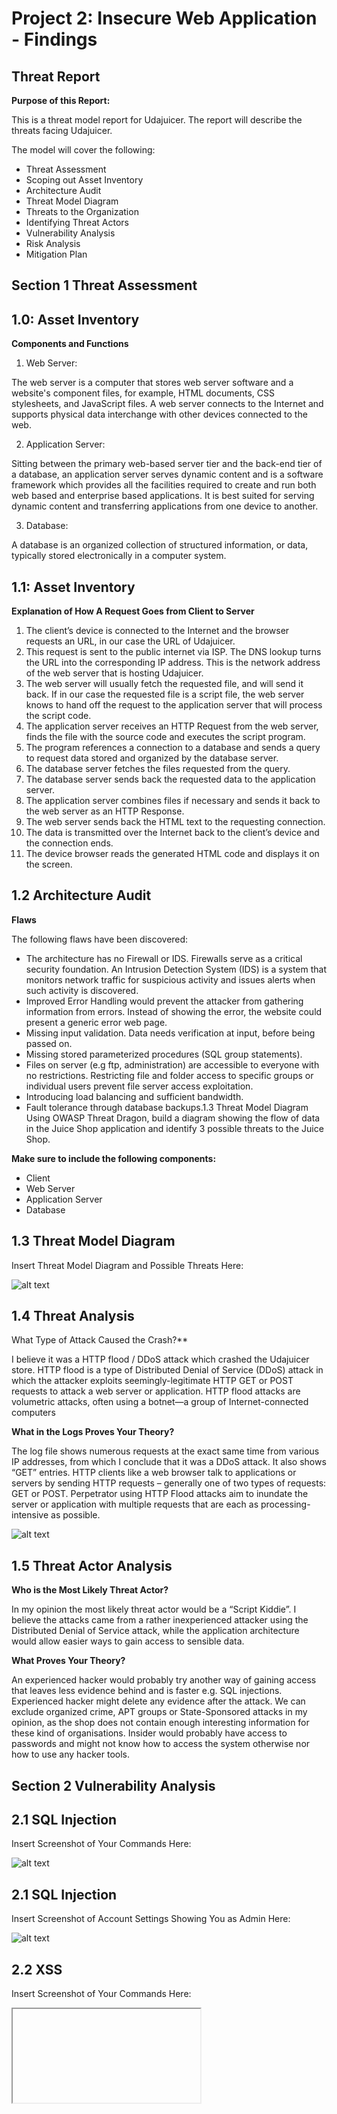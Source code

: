 # Project 2: Insecure Web Application - Findings

## Threat Report

**Purpose of this Report:**

This is a threat model report for Udajuicer. The report will 
describe the threats facing Udajuicer. 

The model will cover the 
following:

* Threat Assessment
* Scoping out Asset Inventory
* Architecture Audit
* Threat Model Diagram
* Threats to the Organization
* Identifying Threat Actors
* Vulnerability Analysis
* Risk Analysis
* Mitigation Plan


## Section 1 Threat Assessment

## 1.0: Asset Inventory

**Components and Functions**

1. Web Server:

The web server is a computer that stores web server software and a 
website's component files, for example, HTML documents, CSS stylesheets, 
and JavaScript files. A web server connects to the Internet and supports 
physical data interchange with other devices connected to the web.

2. Application Server:

Sitting between the primary web-based server tier and the back-end tier of 
a database, an application server serves dynamic content and is a software 
framework which provides all the facilities required to create and run both 
web based and enterprise based applications. It is best suited for serving 
dynamic content and transferring applications from one device to another.

3. Database:

A database is an organized collection of structured information, or data, 
typically stored electronically in a computer system.

## 1.1: Asset Inventory

**Explanation of How A Request Goes from Client to Server**

1. The client’s device is connected to the Internet and the browser requests an 
URL, in our case the URL of Udajuicer.
2. This request is sent to the public internet via ISP. The DNS lookup turns the 
URL into the corresponding IP address. This is the network address of the web 
server that is hosting Udajuicer.
3. The web server will usually fetch the requested file, and will send it back. If in 
our case the requested file is a script file, the web server knows to hand off 
the request to the application server that will process the script code.
4. The application server receives an HTTP Request from the web server, finds 
the file with the source code and executes the script program.
5. The program references a connection to a database and sends a query to 
request data stored and organized by the database server.
6. The database server fetches the files requested from the query.
7. The database server sends back the requested data to the application server.
8. The application server combines files if necessary and sends it back to the 
web server as an HTTP Response. 
9. The web server sends back the HTML text to the requesting connection.
10. The data is transmitted over the Internet back to the client’s device and the 
connection ends.
11. The device browser reads the generated HTML code and displays it on the 
screen.

## 1.2 Architecture Audit

**Flaws** 

The following flaws have been discovered:

* The architecture has no Firewall or IDS. Firewalls serve as a critical security 
foundation. An Intrusion Detection System (IDS) is a system that monitors 
network traffic for suspicious activity and issues alerts when such activity is 
discovered.
* Improved Error Handling would prevent the attacker from gathering 
information from errors. Instead of showing the error, the website could 
present a generic error web page.
* Missing input validation. Data needs verification at input, before being 
passed on.
* Missing stored parameterized procedures (SQL group statements).
* Files on server (e.g ftp, administration) are accessible to everyone with no 
restrictions. Restricting file and folder access to specific groups or 
individual users prevent file server access exploitation.
* Introducing load balancing and sufficient bandwidth.
* Fault tolerance through database backups.1.3 Threat Model Diagram
Using OWASP Threat Dragon, build a diagram showing the 
flow of data in the Juice Shop application and identify 3 
possible threats to the Juice Shop. 

**Make sure to include 
the following components:**

* Client 
* Web Server
* Application Server
* Database

## 1.3 Threat Model Diagram

Insert Threat Model Diagram and Possible Threats Here:

![alt text](https://github.com/mikethwolff/Security-Analyst-Projects-Udacity/blob/main/Insecure%20Web%20Application/Findings/Picture1.png)

## 1.4 Threat Analysis

What Type of Attack Caused the Crash?**

I believe it was a HTTP flood / DDoS attack which crashed the Udajuicer store. 
HTTP flood is a type of Distributed Denial of Service (DDoS) attack in which the 
attacker exploits seemingly-legitimate HTTP GET or POST requests to attack a web 
server or application. HTTP flood attacks are volumetric attacks, often using a 
botnet—a group of Internet-connected computers

**What in the Logs Proves Your Theory?**

The log file shows numerous requests at the exact same time from various IP 
addresses, from which I conclude that it was a DDoS attack. It also shows “GET” 
entries. HTTP clients like a web browser talk to applications or servers by sending 
HTTP requests – generally one of two types of requests: GET or POST. Perpetrator 
using HTTP Flood attacks aim to inundate the server or application with multiple 
requests that are each as processing-intensive as possible.


![alt text](https://github.com/mikethwolff/Security-Analyst-Projects-Udacity/blob/main/Insecure%20Web%20Application/Findings/Picture2.png)

## 1.5 Threat Actor Analysis

**Who is the Most Likely Threat Actor?**

In my opinion the most likely threat actor would be a “Script Kiddie”. I believe the 
attacks came from a rather inexperienced attacker using the Distributed Denial of 
Service attack, while the application architecture would allow easier ways to gain 
access to sensible data. 

**What Proves Your Theory?**

An experienced hacker would probably try another way of gaining access that 
leaves less evidence behind and is faster e.g. SQL injections. Experienced hacker 
might delete any evidence after the attack. We can exclude organized crime, APT 
groups or State-Sponsored attacks in my opinion, as the shop does not contain 
enough interesting information for these kind of organisations. Insider would 
probably have access to passwords and might not know how to access the system 
otherwise nor how to use any hacker tools.

## Section 2 Vulnerability Analysis

## 2.1 SQL Injection

Insert Screenshot of Your Commands Here:

![alt text](https://github.com/mikethwolff/Security-Analyst-Projects-Udacity/blob/main/Insecure%20Web%20Application/Findings/Picture3.png)

## 2.1 SQL Injection
Insert Screenshot of Account Settings Showing You as 
Admin Here:

![alt text](https://github.com/mikethwolff/Security-Analyst-Projects-Udacity/blob/main/Insecure%20Web%20Application/Findings/Picture4.png)

## 2.2 XSS
Insert Screenshot of Your Commands Here:
<iframe src="javascript:alert(`Hacked`)">
  
![alt text](https://github.com/mikethwolff/Security-Analyst-Projects-Udacity/blob/main/Insecure%20Web%20Application/Findings/Picture5.png)

## 2.2 XSS
3.
Insert Screenshot of alert() popup saying "Hacked!" 
Here:

![alt text](https://github.com/mikethwolff/Security-Analyst-Projects-Udacity/blob/main/Insecure%20Web%20Application/Findings/Picture6.png)

## Optional Task:

**Extra Vulnerabilities**

* Access to administration panelOptional Task:
Extra Vulnerabilities
* Login with client detailsOptional Task:
Extra Vulnerabilities
* Access to sensitive data on server


![alt text](https://github.com/mikethwolff/Security-Analyst-Projects-Udacity/blob/main/Insecure%20Web%20Application/Findings/Picture7.png)

## Risk Analysis

## 3.1 Scoring Risks

**Risk Score**
(1 is most dangerous, 4 is least dangerous)

1. TTP flood / DDoS 1
2. Insecure Architecture 3
3. SQL Injection 2
4. XSS Vulnerability 4

## 3.2 Risk Rationale

**Why Did You Choose That Ranking?**
The HTTP flood / Distributed Denial of Service (DDoS) attack ranks 
highest, because the current active threat is always the most dangerous 
threat. Injections are on second place. Injections are leading OWASP’s 
top 10 and are among the most common application vulnerabilities 
followed by security misconfigurations and Cross Site Scripting (XSS).Section 4
Mitigation Plan

## 4.1 Secure Architecture

**What is Your Mitigation Plan?**
• The secure architecture includes a Firewall which provides protection against 
outside cyber attackers by shielding the network from malicious or 
unnecessary network traffic and an Intrusion Detection System (IDS) to 
monitor network traffic for suspicious activity and issue alerts when such 
activity is discovered
• We introduce Multifactor Authentication (MFA) to provide two or more 
verification factors to gain access to each user account
• We will use load balancing to distribute network traffic across multiple servers. 
• Regular database backups will ensure fault tolerance. Fault-tolerant systems 
use backup components that automatically take the place of failed
components, ensuring no loss of service
• Content Delivery Network (CDN) caches content on edge server

![alt text](https://github.com/mikethwolff/Security-Analyst-Projects-Udacity/blob/main/Insecure%20Web%20Application/Findings/Picture10.png)

## 4.2 Mystery Attack 
**Mitigation**
**What is Your Mitigation Plan?**
The following methods can be implement to protect web server from HTTP floods 
/ DDoS attacks.
* Load balancer distribute network traffic across multiple servers and avoid 
overload
* A Firewall with implemented rate limits. DDoS optimized firewalls can identify 
incomplete connections and flush them from the system when they reach a 
certain threshold
* Implementing Content Delivery Network (CDN) sets up cached content on edge 
server handling requests during data attack
* IDS monitoring traffic behaviour

![alt text](https://github.com/mikethwolff/Security-Analyst-Projects-Udacity/blob/main/Insecure%20Web%20Application/Findings/Picture11.png)

## 4.3 SQL Injection Mitigation
What is Your Mitigation Plan?
The following methods can be implement to protect web server from SQL 
Injections:
* The use of Prepared Statements (with Parameterized Queries)
* Or the use of Stored Procedures

![alt text](https://github.com/mikethwolff/Security-Analyst-Projects-Udacity/blob/main/Insecure%20Web%20Application/Findings/Picture12.png)

## 4.4 XSS Mitigation
What is Your Mitigation Plan?
The following methods can be implemented to mitigate XSS attacks:
* Input Sanitization: Taking the user input and cleaning it
* Input validation. User inputs filtered from the malicious chain of commands. 
Encoding. All the inputs including special characters should be ciphered in 
respective HTML or URL codes

![alt text](https://github.com/mikethwolff/Security-Analyst-Projects-Udacity/blob/main/Insecure%20Web%20Application/Findings/Picture13.png)




